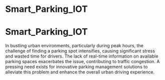 # Smart_Parking_IOT
# Smart_Parking_IOT
In bustling urban environments, particularly during peak hours, the challenge of finding a parking spot intensifies, causing significant stress and wasted time for drivers. The lack of real-time information on available parking spaces exacerbates the issue, contributing to traffic congestion. A pressing need exists for innovative parking management solutions to alleviate this problem and enhance the overall urban driving experience.

